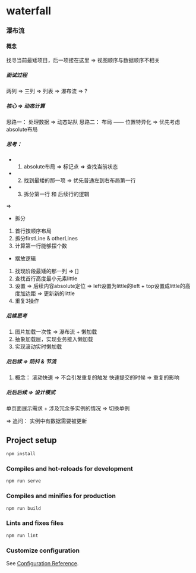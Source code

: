 # waterfall
### 瀑布流
#### 概念
找寻当前最矮项目，后一项接在这里
=> 视图顺序与数据顺序不相关

##### 面试过程
两列 => 三列 => 列表 => 瀑布流 => ?

##### 核心 => 动态计算
思路一： 处理数据 => 动态站队
思路二： 布局 —— 位置特异化 => 优先考虑absolute布局

##### 思考：
* 1. absolute布局 => 标记点 => 查找当前状态
* 2. 找到最矮的那一项 => 优先普通左到右布局第一行
* 3. 拆分第一行 和 后续行的逻辑

=> 
* 拆分
1. 首行按顺序布局
2. 拆分firstLine & otherLines
3. 计算第一行能够摆个数

* 摆放逻辑
1. 找现阶段最矮的那一列 => []
2. 查找首行高度最小元素little
3. 设置
    => 后续内容absolute定位
    => left设置为little的left + top设置成little的高度加边距
    => 更新新的little
4. 重复3操作

##### 后续思考
1. 图片加载一次性 => 瀑布流 + 懒加载
2. 抽象加载层，实现业务接入懒加载
3. 实现滚动实时懒加载

##### 后后续 => 防抖 & 节流
1. 概念：
滚动快速 => 不会引发重复的触发
快速提交的时候 => 重复的影响

##### 后后后续 => 设计模式
单页面展示需求 + 涉及冗余多实例的情况 => 切换单例

=> 追问： 实例中有数据需要被更新


## Project setup
```
npm install
```

### Compiles and hot-reloads for development
```
npm run serve
```

### Compiles and minifies for production
```
npm run build
```

### Lints and fixes files
```
npm run lint
```

### Customize configuration
See [Configuration Reference](https://cli.vuejs.org/config/).
